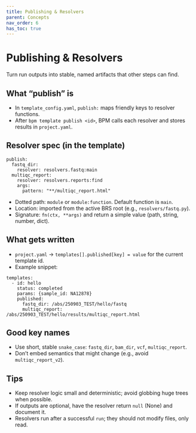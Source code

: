 ```yaml
---
title: Publishing & Resolvers
parent: Concepts
nav_order: 6
has_toc: true
---
```


# Publishing & Resolvers

Turn run outputs into stable, named artifacts that other steps can find.

## What “publish” is
- In `template_config.yaml`, `publish:` maps friendly keys to resolver functions.
- After `bpm template publish <id>`, BPM calls each resolver and stores results in `project.yaml`.

## Resolver spec (in the template)
```
publish:
  fastq_dir:
    resolver: resolvers.fastq:main
  multiqc_report:
    resolver: resolvers.reports:find
    args:
      pattern: "**/multiqc_report.html"
```
- Dotted path: `module` or `module:function`. Default function is `main`.
- Location: imported from the active BRS root (e.g., `resolvers/fastq.py`).
- Signature: `fn(ctx, **args)` and return a simple value (path, string, number, dict).

## What gets written
- `project.yaml` → `templates[].published[key] = value` for the current template id.
- Example snippet:
```
templates:
  - id: hello
    status: completed
    params: {sample_id: NA12878}
    published:
      fastq_dir: /abs/250903_TEST/hello/fastq
      multiqc_report: /abs/250903_TEST/hello/results/multiqc_report.html
```

## Good key names
- Use short, stable `snake_case`: `fastq_dir`, `bam_dir`, `vcf`, `multiqc_report`.
- Don’t embed semantics that might change (e.g., avoid `multiqc_report_v2`).

## Tips
- Keep resolver logic small and deterministic; avoid globbing huge trees when possible.
- If outputs are optional, have the resolver return `null` (None) and document it.
- Resolvers run after a successful `run`; they should not modify files, only read.
